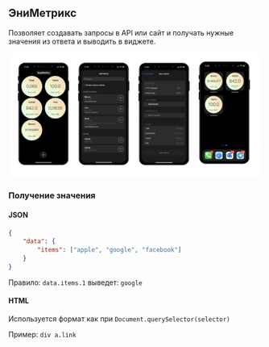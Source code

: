 ## ЭниМетрикс

Позволяет создавать запросы в API или сайт и получать нужные значения из ответа и выводить в виджете.

![Preview](preview.png)

### Получение значения

#### JSON


``` json
{
	"data": {
		"items": ["apple", "google", "facebook"]
	}
}
```

Правило: `data.items.1` выведет: `google`


#### HTML

Используется формат как при `Document.querySelector(selector)`

Пример: `div a.link`